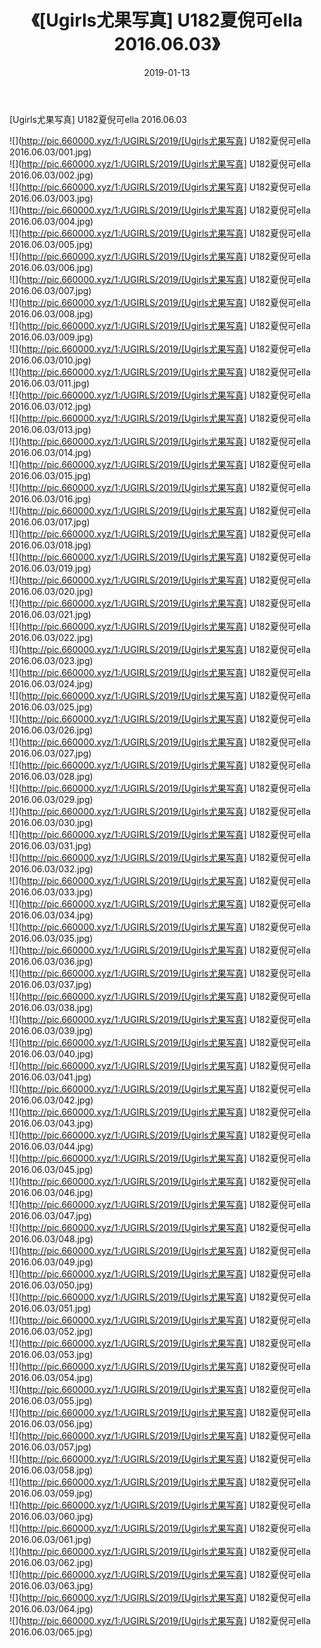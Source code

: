﻿---
layout: post
title:  《[Ugirls尤果写真] U182夏倪可ella 2016.06.03》
date:   2019-01-13
img: http://pic.660000.xyz/1:/UGIRLS/2019/[Ugirls尤果写真] U182夏倪可ella 2016.06.03/000.jpg
categories: [美女, 清纯, 唯美]
---

[Ugirls尤果写真] U182夏倪可ella 2016.06.03

 ![](http://pic.660000.xyz/1:/UGIRLS/2019/[Ugirls尤果写真] U182夏倪可ella 2016.06.03/001.jpg) <br>![](http://pic.660000.xyz/1:/UGIRLS/2019/[Ugirls尤果写真] U182夏倪可ella 2016.06.03/002.jpg) <br>![](http://pic.660000.xyz/1:/UGIRLS/2019/[Ugirls尤果写真] U182夏倪可ella 2016.06.03/003.jpg) <br>![](http://pic.660000.xyz/1:/UGIRLS/2019/[Ugirls尤果写真] U182夏倪可ella 2016.06.03/004.jpg) <br>![](http://pic.660000.xyz/1:/UGIRLS/2019/[Ugirls尤果写真] U182夏倪可ella 2016.06.03/005.jpg) <br>![](http://pic.660000.xyz/1:/UGIRLS/2019/[Ugirls尤果写真] U182夏倪可ella 2016.06.03/006.jpg) <br>![](http://pic.660000.xyz/1:/UGIRLS/2019/[Ugirls尤果写真] U182夏倪可ella 2016.06.03/007.jpg) <br>![](http://pic.660000.xyz/1:/UGIRLS/2019/[Ugirls尤果写真] U182夏倪可ella 2016.06.03/008.jpg) <br>![](http://pic.660000.xyz/1:/UGIRLS/2019/[Ugirls尤果写真] U182夏倪可ella 2016.06.03/009.jpg) <br>![](http://pic.660000.xyz/1:/UGIRLS/2019/[Ugirls尤果写真] U182夏倪可ella 2016.06.03/010.jpg) <br>![](http://pic.660000.xyz/1:/UGIRLS/2019/[Ugirls尤果写真] U182夏倪可ella 2016.06.03/011.jpg) <br>![](http://pic.660000.xyz/1:/UGIRLS/2019/[Ugirls尤果写真] U182夏倪可ella 2016.06.03/012.jpg) <br>![](http://pic.660000.xyz/1:/UGIRLS/2019/[Ugirls尤果写真] U182夏倪可ella 2016.06.03/013.jpg) <br>![](http://pic.660000.xyz/1:/UGIRLS/2019/[Ugirls尤果写真] U182夏倪可ella 2016.06.03/014.jpg) <br>![](http://pic.660000.xyz/1:/UGIRLS/2019/[Ugirls尤果写真] U182夏倪可ella 2016.06.03/015.jpg) <br>![](http://pic.660000.xyz/1:/UGIRLS/2019/[Ugirls尤果写真] U182夏倪可ella 2016.06.03/016.jpg) <br>![](http://pic.660000.xyz/1:/UGIRLS/2019/[Ugirls尤果写真] U182夏倪可ella 2016.06.03/017.jpg) <br>![](http://pic.660000.xyz/1:/UGIRLS/2019/[Ugirls尤果写真] U182夏倪可ella 2016.06.03/018.jpg) <br>![](http://pic.660000.xyz/1:/UGIRLS/2019/[Ugirls尤果写真] U182夏倪可ella 2016.06.03/019.jpg) <br>![](http://pic.660000.xyz/1:/UGIRLS/2019/[Ugirls尤果写真] U182夏倪可ella 2016.06.03/020.jpg) <br>![](http://pic.660000.xyz/1:/UGIRLS/2019/[Ugirls尤果写真] U182夏倪可ella 2016.06.03/021.jpg) <br>![](http://pic.660000.xyz/1:/UGIRLS/2019/[Ugirls尤果写真] U182夏倪可ella 2016.06.03/022.jpg) <br>![](http://pic.660000.xyz/1:/UGIRLS/2019/[Ugirls尤果写真] U182夏倪可ella 2016.06.03/023.jpg) <br>![](http://pic.660000.xyz/1:/UGIRLS/2019/[Ugirls尤果写真] U182夏倪可ella 2016.06.03/024.jpg) <br>![](http://pic.660000.xyz/1:/UGIRLS/2019/[Ugirls尤果写真] U182夏倪可ella 2016.06.03/025.jpg) <br>![](http://pic.660000.xyz/1:/UGIRLS/2019/[Ugirls尤果写真] U182夏倪可ella 2016.06.03/026.jpg) <br>![](http://pic.660000.xyz/1:/UGIRLS/2019/[Ugirls尤果写真] U182夏倪可ella 2016.06.03/027.jpg) <br>![](http://pic.660000.xyz/1:/UGIRLS/2019/[Ugirls尤果写真] U182夏倪可ella 2016.06.03/028.jpg) <br>![](http://pic.660000.xyz/1:/UGIRLS/2019/[Ugirls尤果写真] U182夏倪可ella 2016.06.03/029.jpg) <br>![](http://pic.660000.xyz/1:/UGIRLS/2019/[Ugirls尤果写真] U182夏倪可ella 2016.06.03/030.jpg) <br>![](http://pic.660000.xyz/1:/UGIRLS/2019/[Ugirls尤果写真] U182夏倪可ella 2016.06.03/031.jpg) <br>![](http://pic.660000.xyz/1:/UGIRLS/2019/[Ugirls尤果写真] U182夏倪可ella 2016.06.03/032.jpg) <br>![](http://pic.660000.xyz/1:/UGIRLS/2019/[Ugirls尤果写真] U182夏倪可ella 2016.06.03/033.jpg) <br>![](http://pic.660000.xyz/1:/UGIRLS/2019/[Ugirls尤果写真] U182夏倪可ella 2016.06.03/034.jpg) <br>![](http://pic.660000.xyz/1:/UGIRLS/2019/[Ugirls尤果写真] U182夏倪可ella 2016.06.03/035.jpg) <br>![](http://pic.660000.xyz/1:/UGIRLS/2019/[Ugirls尤果写真] U182夏倪可ella 2016.06.03/036.jpg) <br>![](http://pic.660000.xyz/1:/UGIRLS/2019/[Ugirls尤果写真] U182夏倪可ella 2016.06.03/037.jpg) <br>![](http://pic.660000.xyz/1:/UGIRLS/2019/[Ugirls尤果写真] U182夏倪可ella 2016.06.03/038.jpg) <br>![](http://pic.660000.xyz/1:/UGIRLS/2019/[Ugirls尤果写真] U182夏倪可ella 2016.06.03/039.jpg) <br>![](http://pic.660000.xyz/1:/UGIRLS/2019/[Ugirls尤果写真] U182夏倪可ella 2016.06.03/040.jpg) <br>![](http://pic.660000.xyz/1:/UGIRLS/2019/[Ugirls尤果写真] U182夏倪可ella 2016.06.03/041.jpg) <br>![](http://pic.660000.xyz/1:/UGIRLS/2019/[Ugirls尤果写真] U182夏倪可ella 2016.06.03/042.jpg) <br>![](http://pic.660000.xyz/1:/UGIRLS/2019/[Ugirls尤果写真] U182夏倪可ella 2016.06.03/043.jpg) <br>![](http://pic.660000.xyz/1:/UGIRLS/2019/[Ugirls尤果写真] U182夏倪可ella 2016.06.03/044.jpg) <br>![](http://pic.660000.xyz/1:/UGIRLS/2019/[Ugirls尤果写真] U182夏倪可ella 2016.06.03/045.jpg) <br>![](http://pic.660000.xyz/1:/UGIRLS/2019/[Ugirls尤果写真] U182夏倪可ella 2016.06.03/046.jpg) <br>![](http://pic.660000.xyz/1:/UGIRLS/2019/[Ugirls尤果写真] U182夏倪可ella 2016.06.03/047.jpg) <br>![](http://pic.660000.xyz/1:/UGIRLS/2019/[Ugirls尤果写真] U182夏倪可ella 2016.06.03/048.jpg) <br>![](http://pic.660000.xyz/1:/UGIRLS/2019/[Ugirls尤果写真] U182夏倪可ella 2016.06.03/049.jpg) <br>![](http://pic.660000.xyz/1:/UGIRLS/2019/[Ugirls尤果写真] U182夏倪可ella 2016.06.03/050.jpg) <br>![](http://pic.660000.xyz/1:/UGIRLS/2019/[Ugirls尤果写真] U182夏倪可ella 2016.06.03/051.jpg) <br>![](http://pic.660000.xyz/1:/UGIRLS/2019/[Ugirls尤果写真] U182夏倪可ella 2016.06.03/052.jpg) <br>![](http://pic.660000.xyz/1:/UGIRLS/2019/[Ugirls尤果写真] U182夏倪可ella 2016.06.03/053.jpg) <br>![](http://pic.660000.xyz/1:/UGIRLS/2019/[Ugirls尤果写真] U182夏倪可ella 2016.06.03/054.jpg) <br>![](http://pic.660000.xyz/1:/UGIRLS/2019/[Ugirls尤果写真] U182夏倪可ella 2016.06.03/055.jpg) <br>![](http://pic.660000.xyz/1:/UGIRLS/2019/[Ugirls尤果写真] U182夏倪可ella 2016.06.03/056.jpg) <br>![](http://pic.660000.xyz/1:/UGIRLS/2019/[Ugirls尤果写真] U182夏倪可ella 2016.06.03/057.jpg) <br>![](http://pic.660000.xyz/1:/UGIRLS/2019/[Ugirls尤果写真] U182夏倪可ella 2016.06.03/058.jpg) <br>![](http://pic.660000.xyz/1:/UGIRLS/2019/[Ugirls尤果写真] U182夏倪可ella 2016.06.03/059.jpg) <br>![](http://pic.660000.xyz/1:/UGIRLS/2019/[Ugirls尤果写真] U182夏倪可ella 2016.06.03/060.jpg) <br>![](http://pic.660000.xyz/1:/UGIRLS/2019/[Ugirls尤果写真] U182夏倪可ella 2016.06.03/061.jpg) <br>![](http://pic.660000.xyz/1:/UGIRLS/2019/[Ugirls尤果写真] U182夏倪可ella 2016.06.03/062.jpg) <br>![](http://pic.660000.xyz/1:/UGIRLS/2019/[Ugirls尤果写真] U182夏倪可ella 2016.06.03/063.jpg) <br>![](http://pic.660000.xyz/1:/UGIRLS/2019/[Ugirls尤果写真] U182夏倪可ella 2016.06.03/064.jpg) <br>![](http://pic.660000.xyz/1:/UGIRLS/2019/[Ugirls尤果写真] U182夏倪可ella 2016.06.03/065.jpg) <br>
